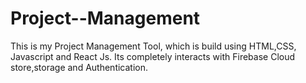 # Project--Management
This is my Project Management Tool, which is build using HTML,CSS, Javascript and React Js. Its completely interacts with Firebase Cloud store,storage and Authentication.
